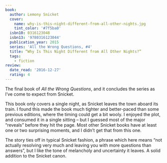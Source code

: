 ```yaml
---
book:
  author: Lemony Snicket
  cover:
    name: why-is-this-night-different-from-all-other-nights.jpg
    tint_color: '#7f5ba0'
  isbn10: 0316123048
  isbn13: '9780316123044'
  publication_year: 2015
  series: 'All the Wrong Questions, #4'
  title: “Why Is This Night Different from All Other Nights?”
  tags:
    - fiction
review:
  date_read: '2016-12-27'
  rating: 4
---
```


The final book of *All the Wrong Questions*, and it concludes the series as I’ve come to expect from Snicket.

This book only covers a single night, as Snicket leaves the town aboard its train. I found this made the book much tighter and better-paced than some previous editions, where the timing could get a bit wooly. I enjoyed the plot, and consumed it in a single sitting – but I guessed most of the major “reveals” before they hit the page. Most other Snicket books have at least one or two surprising moments, and I didn’t get that from this one.

The story ties off in typical Snicket fashion, a phrase which here means “not actually resolving very much and leaving you with more questions than answers”, but I like the tone of melancholy and uncertainty it leaves. A solid addition to the Snicket canon.